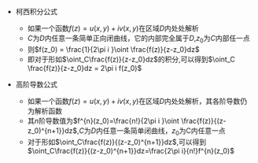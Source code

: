 + 柯西积分公式
  +  如果一个函数$f(z) = u(x,y) + i v(x,y)$在区域$D$内处处解析
  +  $C$为$D$内任意一条简单正向闭曲线，它的内部完全属于$D$,$z_0$为$C$内部任一点
  +  则$f(z_0) = \frac{1}{2\pi i }\oint \frac{f(z)}{z-z_0}dz$
  +  即对于形如$\oint_C\frac{f(z)}{z-z_0}dz$的积分,可以得到$\oint_C \frac{f(z)}{z-z_0}dz = 2\pi i f(z_0)$


+ 高阶导数公式
  + 如果一个函数$f(z)=u(x,y) + i v(x,y)$在区域$D$内处处解析，其各阶导数仍为解析函数
  + 其$n$阶导数值为$f^{n}(z_0)=\frac{n!}{2\pi i }\oint \frac{f(z)}{(z-z_0)^{n+1}}dz$,$C$为$D$内任意一条简单闭曲线，$z_0$为C内任意一点
  + 对于形如$\oint_C\frac{f(z)}{(z-z_0)^{n+1}}dz$,可以得到$\oint_C\frac{f(z)}{(z-z_0)^{n+1}}dz=\frac{2\pi i}{n!}f^{n}(z_0)$
